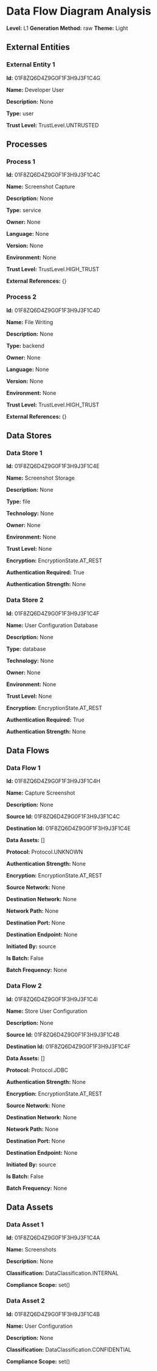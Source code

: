 # Data Flow Diagram Analysis

**Level:** L1
**Generation Method:** raw
**Theme:** Light

## External Entities

### External Entity 1

**Id:** 01F8ZQ6D4Z9G0F1F3H9J3F1C4G

**Name:** Developer User

**Description:** None

**Type:** user

**Trust Level:** TrustLevel.UNTRUSTED

## Processes

### Process 1

**Id:** 01F8ZQ6D4Z9G0F1F3H9J3F1C4C

**Name:** Screenshot Capture

**Description:** None

**Type:** service

**Owner:** None

**Language:** None

**Version:** None

**Environment:** None

**Trust Level:** TrustLevel.HIGH_TRUST

**External References:** {}

### Process 2

**Id:** 01F8ZQ6D4Z9G0F1F3H9J3F1C4D

**Name:** File Writing

**Description:** None

**Type:** backend

**Owner:** None

**Language:** None

**Version:** None

**Environment:** None

**Trust Level:** TrustLevel.HIGH_TRUST

**External References:** {}

## Data Stores

### Data Store 1

**Id:** 01F8ZQ6D4Z9G0F1F3H9J3F1C4E

**Name:** Screenshot Storage

**Description:** None

**Type:** file

**Technology:** None

**Owner:** None

**Environment:** None

**Trust Level:** None

**Encryption:** EncryptionState.AT_REST

**Authentication Required:** True

**Authentication Strength:** None

### Data Store 2

**Id:** 01F8ZQ6D4Z9G0F1F3H9J3F1C4F

**Name:** User Configuration Database

**Description:** None

**Type:** database

**Technology:** None

**Owner:** None

**Environment:** None

**Trust Level:** None

**Encryption:** EncryptionState.AT_REST

**Authentication Required:** True

**Authentication Strength:** None

## Data Flows

### Data Flow 1

**Id:** 01F8ZQ6D4Z9G0F1F3H9J3F1C4H

**Name:** Capture Screenshot

**Description:** None

**Source Id:** 01F8ZQ6D4Z9G0F1F3H9J3F1C4C

**Destination Id:** 01F8ZQ6D4Z9G0F1F3H9J3F1C4E

**Data Assets:** []

**Protocol:** Protocol.UNKNOWN

**Authentication Strength:** None

**Encryption:** EncryptionState.AT_REST

**Source Network:** None

**Destination Network:** None

**Network Path:** None

**Destination Port:** None

**Destination Endpoint:** None

**Initiated By:** source

**Is Batch:** False

**Batch Frequency:** None

### Data Flow 2

**Id:** 01F8ZQ6D4Z9G0F1F3H9J3F1C4I

**Name:** Store User Configuration

**Description:** None

**Source Id:** 01F8ZQ6D4Z9G0F1F3H9J3F1C4B

**Destination Id:** 01F8ZQ6D4Z9G0F1F3H9J3F1C4F

**Data Assets:** []

**Protocol:** Protocol.JDBC

**Authentication Strength:** None

**Encryption:** EncryptionState.AT_REST

**Source Network:** None

**Destination Network:** None

**Network Path:** None

**Destination Port:** None

**Destination Endpoint:** None

**Initiated By:** source

**Is Batch:** False

**Batch Frequency:** None

## Data Assets

### Data Asset 1

**Id:** 01F8ZQ6D4Z9G0F1F3H9J3F1C4A

**Name:** Screenshots

**Description:** None

**Classification:** DataClassification.INTERNAL

**Compliance Scope:** set()

### Data Asset 2

**Id:** 01F8ZQ6D4Z9G0F1F3H9J3F1C4B

**Name:** User Configuration

**Description:** None

**Classification:** DataClassification.CONFIDENTIAL

**Compliance Scope:** set()

